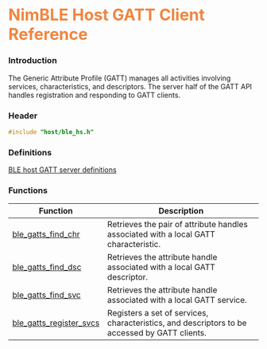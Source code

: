 ## <font color="F2853F" style="font-size:24pt">NimBLE Host GATT Client Reference</font>

### Introduction

The Generic Attribute Profile (GATT) manages all activities involving services, characteristics, and descriptors.  The server half of the GATT API handles registration and responding to GATT clients.

### Header

```c
#include "host/ble_hs.h"
```

### Definitions

[BLE host GATT server definitions](definitions/ble_gatts_defs.md)

### Functions

| Function | Description |
|----------|-------------|
| [ble_gatts_find_chr](functions/ble_gatts_find_chr.md) | Retrieves the pair of attribute handles associated with a local GATT characteristic. |
| [ble_gatts_find_dsc](functions/ble_gatts_find_dsc.md) | Retrieves the attribute handle associated with a local GATT descriptor. |
| [ble_gatts_find_svc](functions/ble_gatts_find_svc.md) | Retrieves the attribute handle associated with a local GATT service. |
| [ble_gatts_register_svcs](functions/ble_gatts_register_svcs.md) | Registers a set of services, characteristics, and descriptors to be accessed by GATT clients. |
